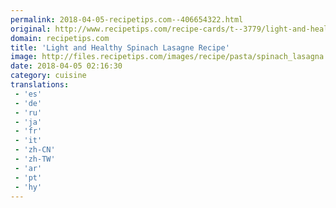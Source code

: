 ```yaml
---
permalink: 2018-04-05-recipetips.com--406654322.html
original: http://www.recipetips.com/recipe-cards/t--3779/light-and-healthy-spinach-lasagna.asp
domain: recipetips.com
title: 'Light and Healthy Spinach Lasagne Recipe'
image: http://files.recipetips.com/images/recipe/pasta/spinach_lasagna.jpg
date: 2018-04-05 02:16:30
category: cuisine
translations: 
 - 'es'
 - 'de'
 - 'ru'
 - 'ja'
 - 'fr'
 - 'it'
 - 'zh-CN'
 - 'zh-TW'
 - 'ar'
 - 'pt'
 - 'hy'
---
```


